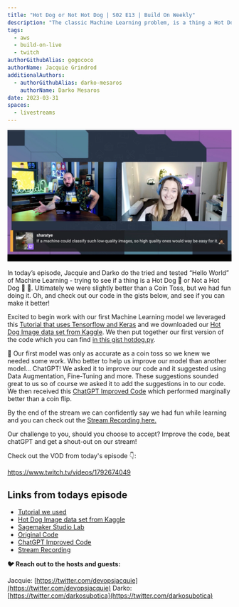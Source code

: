 ```yaml
---
title: "Hot Dog or Not Hot Dog | S02 E13 | Build On Weekly"
description: "The classic Machine Learning problem, is a thing a Hot Dog or is it not? We try to answer that question, sort of..."
tags:
  - aws
  - build-on-live
  - twitch
authorGithubAlias: gogococo
authorName: Jacquie Grindrod
additionalAuthors: 
  - authorGithubAlias: darko-mesaros
    authorName: Darko Mesaros
date: 2023-03-31
spaces:
  - livestreams
---
```


![Jacquie and Darko replying to a chat message](images/bows02e13.webp)

In today’s episode, Jacquie and Darko do the tried and tested “Hello World” of Machine Learning - trying to see if a thing is a Hot Dog 🌭 or Not a Hot Dog 🚫 🌭. Ultimately we were slightly better than a Coin Toss, but we had fun doing it.
Oh, and check out our code in the gists below, and see if you can make it better!

Excited to begin work with our first Machine Learning model we leveraged this [Tutorial that uses Tensorflow and Keras](https://github.com/christianversloot/machine-learning-articles/blob/main/tutorial-building-a-hot-dog-not-hot-dog-classifier-with-tensorflow-and-keras.md) and we downloaded our [Hot Dog Image data set from Kaggle](https://www.kaggle.com/datasets/dansbecker/hot-dog-not-hot-dog). We then put together our first version of the code which you can find [in this gist hotdog.py](https://gist.github.com/gogococo/726d9a04571255c471149f9864e57e83).

🤔 Our first model was only as accurate as a coin toss so we knew we needed some work. Who better to help us improve our model than another model... ChatGPT! We asked it to improve our code and it suggested using Data Augmentation, Fine-Tuning and more. These suggestions sounded great to us so of course we asked it to add the suggestions in to our code. We then received this [ChatGPT Improved Code](https://gist.github.com/gogococo/d97d91883e0439742df7d3af38ca06f2) which performed marginally better than a coin flip.

By the end of the stream we can confidently say we had fun while learning and you can check out the [Stream Recording here.](https://www.twitch.tv/videos/1792674049)

Our challenge to you, should you choose to accept? Improve the code, beat chatGPT and get a shout-out on our stream!

Check out the VOD from today's episode 👇:

https://www.twitch.tv/videos/1792674049

## Links from todays episode

- [Tutorial we used](https://github.com/christianversloot/machine-learning-articles/blob/main/tutorial-building-a-hot-dog-not-hot-dog-classifier-with-tensorflow-and-keras.md)
- [Hot Dog Image data set from Kaggle](https://www.kaggle.com/datasets/dansbecker/hot-dog-not-hot-dog)
- [Sagemaker Studio Lab](https://studiolab.sagemaker.aws/?sc_channel=el&sc_campaign=livestreams&sc_content=build-on-live&sc_geo=mult&sc_country=mult&sc_outcome=acq)
- [Original Code](https://gist.github.com/gogococo/726d9a04571255c471149f9864e57e83)
- [ChatGPT Improved Code](https://gist.github.com/gogococo/d97d91883e0439742df7d3af38ca06f2)
- [Stream Recording](https://www.twitch.tv/videos/1792674049)

**🐦 Reach out to the hosts and guests:**

Jacquie: [https://twitter.com/devopsjacquie](https://twitter.com/devopsjacquie)
Darko: [https://twitter.com/darkosubotica](https://twitter.com/darkosubotica)
